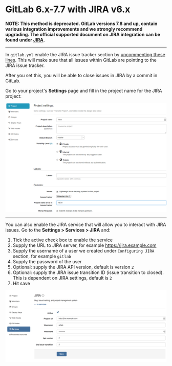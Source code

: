 # GitLab 6.x-7.7 with JIRA v6.x

**NOTE: This method is deprecated. GitLab versions 7.8 and up, contain various
integration improvements and we strongly recommend upgrading. The official
supported document on JIRA integration can be found under [JIRA](jira.md).**

---

In `gitlab.yml` enable the JIRA issue tracker section by
[uncommenting these lines][jira-gitlab-yml]. This will make sure that all
issues within GitLab are pointing to the JIRA issue tracker.

After you set this, you will be able to close issues in JIRA by a commit in
GitLab.

Go to your project's **Settings** page and fill in the project name for the
JIRA project:

![Set the JIRA project name in GitLab to 'NEW'](img/jira_project_name.png)

---

You can also enable the JIRA service that will allow you to interact with JIRA
issues. Go to the **Settings > Services > JIRA** and:

1. Tick the active check box to enable the service
1. Supply the URL to JIRA server, for example https://jira.example.com
1. Supply the username of a user we created under `Configuring JIRA` section,
   for example `gitlab`
1. Supply the password of the user
1. Optional: supply the JIRA API version, default is version `2`
1. Optional: supply the JIRA issue transition ID (issue transition to closed).
   This is dependent on JIRA settings, default is `2`
1. Hit save


![JIRA services page](img/jira_service.png)


[jira-gitlab-yml]: https://gitlab.com/subscribers/gitlab-ee/blob/6-8-stable-ee/config/gitlab.yml.example#L111-115
